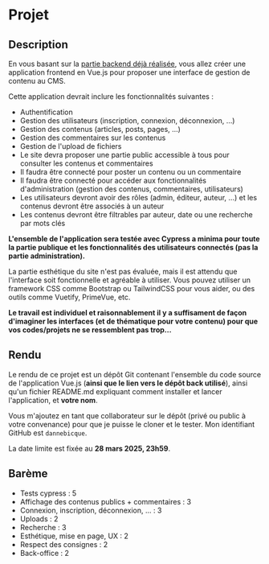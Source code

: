 # Projet

## Description

En vous basant sur la [partie backend déjà réalisée](https://wra506d.gitbook.io/wra506d), vous allez créer une application frontend en Vue.js pour proposer une interface de gestion de contenu au CMS.

Cette application devrait inclure les fonctionnalités suivantes :

- Authentification
- Gestion des utilisateurs (inscription, connexion, déconnexion, ...)
- Gestion des contenus (articles, posts, pages, ...)
- Gestion des commentaires sur les contenus
- Gestion de l'upload de fichiers
- Le site devra proposer une partie public accessible à tous pour consulter les contenus et commentaires
- Il faudra être connecté pour poster un contenu ou un commentaire
- Il faudra être connecté pour accéder aux fonctionnalités d'administration (gestion des contenus, commentaires, utilisateurs)
- Les utilisateurs devront avoir des rôles (admin, éditeur, auteur, ...) et les contenus devront être associés à un auteur
- Les contenus devront être filtrables par auteur, date ou une recherche par mots clés

**L'ensemble de l'application sera testée avec Cypress a minima pour toute la partie publique et les fonctionnalités des utilisateurs connectés (pas la partie administration).**

La partie esthétique du site n'est pas évaluée, mais il est attendu que l'interface soit fonctionnelle et agréable à utiliser. Vous pouvez utiliser un framework CSS comme Bootstrap ou TailwindCSS pour vous aider, ou des outils comme Vuetify, PrimeVue, etc.

**Le travail est individuel et raisonnablement il y a suffisament de façon d'imaginer les interfaces (et de thématique pour votre contenu) pour que vos codes/projets ne se ressemblent pas trop...**

## Rendu

Le rendu de ce projet est un dépôt Git contenant l'ensemble du code source de l'application Vue.js (**ainsi que le lien vers le dépôt back utilisé**), ainsi qu'un fichier README.md expliquant comment installer et lancer l'application, et **votre nom**.

Vous m'ajoutez en tant que collaborateur sur le dépôt (privé ou public à votre convenance) pour que je puisse le cloner et le tester. Mon identifiant GitHub est `dannebicque`.

La date limite est fixée au **28 mars 2025, 23h59**.

## Barème

- Tests cypress : 5
- Affichage des contenus publics + commentaires : 3
- Connexion, inscription, déconnexion, ... : 3
- Uploads : 2
- Recherche : 3
- Esthétique, mise en page, UX : 2
- Respect des consignes : 2
- Back-office : 2
